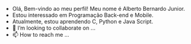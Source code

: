 - Olá, Bem-vindo ao meu perfil! Meu nome é Alberto Bernardo Junior.
- Estou interessado em Programação Back-end e Mobile.
- Atualmente, estou aprendendo C, Python e Java Script.
- 💞️ I’m looking to collaborate on ...
- 📫 How to reach me ...

<!---
AlbertoBernJr/AlbertoBernJr is a ✨ special ✨ repository because its `README.md` (this file) appears on your GitHub profile.
You can click the Preview link to take a look at your changes.
--->

